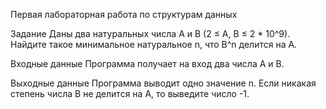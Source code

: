 Первая лабораторная работа по структурам данных

Задание
Даны два натуральных числа А и В (2 ≤ А, В ≤ 2 * 10^9). Найдите такое минимальное натуральное n, что В^n делится на А.

Входные данные
Программа получает на вход два числа А и В.

Выходные данные
Программа выводит одно значение n. Если никакая степень числа В не делится на А, то выведите число -1.
